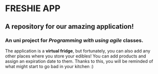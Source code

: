 # FRESHIE APP
## A repository for our amazing application!
### An uni project for *Programming with using agile* classes.

 The application is a **virtual fridge**, but fortunately, you can also add any other places where you store your edibles! 
 You can add products and assign an expiration date to them. Thanks to this, you will be reminded of what might start to go bad in your kitchen :)

